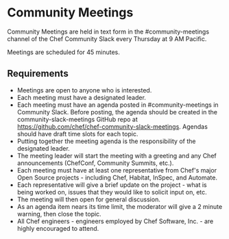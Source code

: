 # Community Meetings

Community Meetings are held in text form in the #community-meetings channel of the Chef Community Slack every Thursday at 9 AM Pacific.

Meetings are scheduled for 45 minutes.

## Requirements

* Meetings are open to anyone who is interested.
* Each meeting must have a designated leader.
* Each meeting must have an agenda posted in #community-meetings in Community Slack. Before posting, the agenda should be created in the community-slack-meetings GitHub repo at https://github.com/chef/chef-community-slack-meetings. Agendas should have draft time slots for each topic.
* Putting together the meeting agenda is the responsibility of the designated leader.
* The meeting leader will start the meeting with a greeting and any Chef announcements (ChefConf, Community Summits, etc.).
* Each meeting must have at least one representative from Chef's major Open Source projects - including Chef, Habitat, InSpec, and Automate.
* Each representative will give a brief update on the project - what is being worked on, issues that they would like to solicit input on, etc.
* The meeting will then open for general discussion.
* As an agenda item nears its time limit, the moderator will give a 2 minute warning, then close the topic.
* All Chef engineers - engineers employed by Chef Software, Inc. - are highly encouraged to attend.
